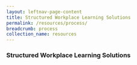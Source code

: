 ```yaml
---
layout: leftnav-page-content
title: Structured Workplace Learning Solutions 
permalink: /resources/process/
breadcrumb: process
collection_name: resources
---
```



### Structured Workplace Learning Solutions 
